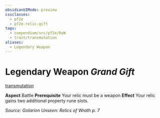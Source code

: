 ```yaml
---
obsidianUIMode: preview
cssclasses:
  - pf2e
  - pf2e-relic-gift
tags:
  - compendium/src/pf2e/RoW
  - trait/transmutation
aliases:
  - Legendary Weapon
---
```

# Legendary Weapon *Grand Gift*  
[transmutation](rules/traits/transmutation.md "Transmutation Item Trait") 

**Aspect** Battle
**Prerequisite** Your relic must be a weapon
**Effect** Your relic gains two additional property rune slots.

*Source: Golarion Unseen: Relics of Wrath p. 7*  